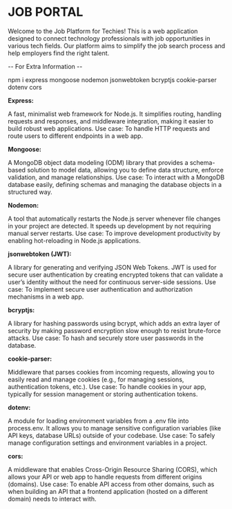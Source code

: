 # JOB PORTAL
Welcome to the Job Platform for Techies! This is a web application designed to connect technology professionals with job opportunities in various tech fields. Our platform aims to simplify the job search process and help employers find the right talent.


-- For Extra Information -- 
<br>

npm i express mongoose nodemon jsonwebtoken bcryptjs cookie-parser dotenv cors

<b>Express:</b>

A fast, minimalist web framework for Node.js. It simplifies routing, handling requests and responses, and middleware integration, making it easier to build robust web applications.
Use case: To handle HTTP requests and route users to different endpoints in a web app.

<b>Mongoose:</b>

A MongoDB object data modeling (ODM) library that provides a schema-based solution to model data, allowing you to define data structure, enforce validation, and manage relationships.
Use case: To interact with a MongoDB database easily, defining schemas and managing the database objects in a structured way.

<b>Nodemon:</b>

A tool that automatically restarts the Node.js server whenever file changes in your project are detected. It speeds up development by not requiring manual server restarts.
Use case: To improve development productivity by enabling hot-reloading in Node.js applications.

<b>jsonwebtoken (JWT):</b>

A library for generating and verifying JSON Web Tokens. JWT is used for secure user authentication by creating encrypted tokens that can validate a user’s identity without the need for continuous server-side sessions.
Use case: To implement secure user authentication and authorization mechanisms in a web app.

<b>bcryptjs:</b>

A library for hashing passwords using bcrypt, which adds an extra layer of security by making password encryption slow enough to resist brute-force attacks.
Use case: To hash and securely store user passwords in the database.

<b>cookie-parser:</b>

Middleware that parses cookies from incoming requests, allowing you to easily read and manage cookies (e.g., for managing sessions, authentication tokens, etc.).
Use case: To handle cookies in your app, typically for session management or storing authentication tokens.

<b>dotenv:</b>

A module for loading environment variables from a .env file into process.env. It allows you to manage sensitive configuration variables (like API keys, database URLs) outside of your codebase.
Use case: To safely manage configuration settings and environment variables in a project.

<b>cors:</b>

A middleware that enables Cross-Origin Resource Sharing (CORS), which allows your API or web app to handle requests from different origins (domains).
Use case: To enable API access from other domains, such as when building an API that a frontend application (hosted on a different domain) needs to interact with.

